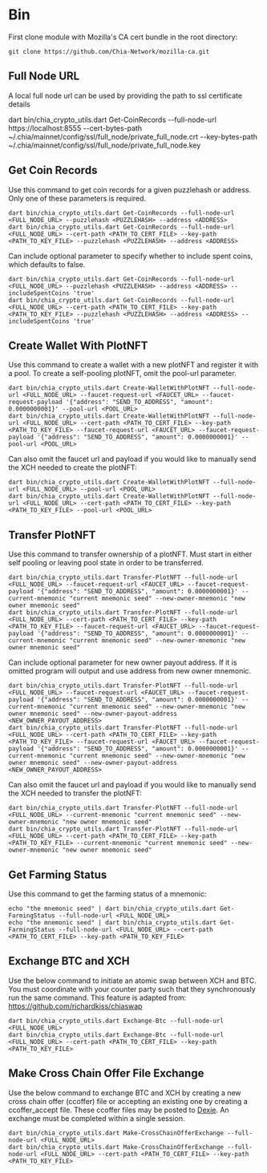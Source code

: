 # Bin

First clone module with Mozilla's CA cert bundle in the root directory:

```console
git clone https://github.com/Chia-Network/mozilla-ca.git
```

## Full Node URL
A local full node url can be used by providing the path to ssl certificate details

dart bin/chia_crypto_utils.dart Get-CoinRecords --full-node-url https://localhost:8555 --cert-bytes-path ~/.chia/mainnet/config/ssl/full_node/private_full_node.crt --key-bytes-path ~/.chia/mainnet/config/ssl/full_node/private_full_node.key

## Get Coin Records
Use this command to get coin records for a given puzzlehash or address. Only one of these parameters is required.   

```console
dart bin/chia_crypto_utils.dart Get-CoinRecords --full-node-url <FULL_NODE_URL> --puzzlehash <PUZZLEHASH> --address <ADDRESS> 
dart bin/chia_crypto_utils.dart Get-CoinRecords --full-node-url <FULL_NODE_URL> --cert-path <PATH_TO_CERT_FILE> --key-path <PATH_TO_KEY_FILE> --puzzlehash <PUZZLEHASH> --address <ADDRESS> 
```

Can include optional parameter to specify whether to include spent coins, which defaults to false.

```console
dart bin/chia_crypto_utils.dart Get-CoinRecords --full-node-url <FULL_NODE_URL> --puzzlehash <PUZZLEHASH> --address <ADDRESS> --includeSpentCoins 'true'
dart bin/chia_crypto_utils.dart Get-CoinRecords --full-node-url <FULL_NODE_URL> --cert-path <PATH_TO_CERT_FILE> --key-path <PATH_TO_KEY_FILE> --puzzlehash <PUZZLEHASH> --address <ADDRESS> --includeSpentCoins 'true'
```

## Create Wallet With PlotNFT

Use this command to create a wallet with a new plotNFT and register it with a pool. To create a self-pooling plotNFT, omit the pool-url parameter. 

```console
dart bin/chia_crypto_utils.dart Create-WalletWithPlotNFT --full-node-url <FULL_NODE_URL> --faucet-request-url <FAUCET_URL> --faucet-request-payload '{"address": "SEND_TO_ADDRESS", "amount": 0.0000000001}' --pool-url <POOL_URL>
dart bin/chia_crypto_utils.dart Create-WalletWithPlotNFT --full-node-url <FULL_NODE_URL> --cert-path <PATH_TO_CERT_FILE> --key-path <PATH_TO_KEY_FILE> --faucet-request-url <FAUCET_URL> --faucet-request-payload '{"address": "SEND_TO_ADDRESS", "amount": 0.0000000001}' --pool-url <POOL_URL>
```

Can also omit the faucet url and payload if you would like to manually send the XCH needed to create the plotNFT:

```console
dart bin/chia_crypto_utils.dart Create-WalletWithPlotNFT --full-node-url <FULL_NODE_URL> --pool-url <POOL_URL>
dart bin/chia_crypto_utils.dart Create-WalletWithPlotNFT --full-node-url <FULL_NODE_URL> --cert-path <PATH_TO_CERT_FILE> --key-path <PATH_TO_KEY_FILE> --pool-url <POOL_URL>
```

## Transfer PlotNFT

Use this command to transfer ownership of a plotNFT. Must start in either self pooling or leaving pool state in order to be transferred.

```console
dart bin/chia_crypto_utils.dart Transfer-PlotNFT --full-node-url <FULL_NODE_URL> --faucet-request-url <FAUCET_URL> --faucet-request-payload '{"address": "SEND_TO_ADDRESS", "amount": 0.0000000001}' --current-mnemonic "current mnemonic seed" --new-owner-mnemonic "new owner mnemonic seed"
dart bin/chia_crypto_utils.dart Transfer-PlotNFT --full-node-url <FULL_NODE_URL> --cert-path <PATH_TO_CERT_FILE> --key-path <PATH_TO_KEY_FILE> --faucet-request-url <FAUCET_URL> --faucet-request-payload '{"address": "SEND_TO_ADDRESS", "amount": 0.0000000001}' --current-mnemonic "current mnemonic seed" --new-owner-mnemonic "new owner mnemonic seed"
```

Can include optional parameter for new owner payout address. If it is omitted program will output and use address from new owner mnemonic. 

```console
dart bin/chia_crypto_utils.dart Transfer-PlotNFT --full-node-url <FULL_NODE_URL> --faucet-request-url <FAUCET_URL> --faucet-request-payload '{"address": "SEND_TO_ADDRESS", "amount": 0.0000000001}' --current-mnemonic "current mnemonic seed" --new-owner-mnemonic "new owner mnemonic seed" --new-owner-payout-address <NEW_OWNER_PAYOUT_ADDRESS>
dart bin/chia_crypto_utils.dart Transfer-PlotNFT --full-node-url <FULL_NODE_URL> --cert-path <PATH_TO_CERT_FILE> --key-path <PATH_TO_KEY_FILE> --faucet-request-url <FAUCET_URL> --faucet-request-payload '{"address": "SEND_TO_ADDRESS", "amount": 0.0000000001}' --current-mnemonic "current mnemonic seed" --new-owner-mnemonic "new owner mnemonic seed" --new-owner-payout-address <NEW_OWNER_PAYOUT_ADDRESS>
```

Can also omit the faucet url and payload if you would like to manually send the XCH needed to transfer the plotNFT:

```console
dart bin/chia_crypto_utils.dart Transfer-PlotNFT --full-node-url <FULL_NODE_URL> --current-mnemonic "current mnemonic seed" --new-owner-mnemonic "new owner mnemonic seed"
dart bin/chia_crypto_utils.dart Transfer-PlotNFT --full-node-url <FULL_NODE_URL> --cert-path <PATH_TO_CERT_FILE> --key-path <PATH_TO_KEY_FILE> --current-mnemonic "current mnemonic seed" --new-owner-mnemonic "new owner mnemonic seed"
```

## Get Farming Status

Use this command to get the farming status of a mnemonic:

```console
echo "the mnemonic seed" | dart bin/chia_crypto_utils.dart Get-FarmingStatus --full-node-url <FULL_NODE_URL>
echo "the mnemonic seed" | dart bin/chia_crypto_utils.dart Get-FarmingStatus --full-node-url <FULL_NODE_URL> --cert-path <PATH_TO_CERT_FILE> --key-path <PATH_TO_KEY_FILE>
```

## Exchange BTC and XCH

Use the below command to initiate an atomic swap between XCH and BTC. You must coordinate with your counter party such that they synchronously run the same command. This feature is adapted from: https://github.com/richardkiss/chiaswap

```console
dart bin/chia_crypto_utils.dart Exchange-Btc --full-node-url <FULL_NODE_URL>
dart bin/chia_crypto_utils.dart Exchange-Btc --full-node-url <FULL_NODE_URL> --cert-path <PATH_TO_CERT_FILE> --key-path <PATH_TO_KEY_FILE>
```

## Make Cross Chain Offer File Exchange 

Use the below command to exchange BTC and XCH by creating a new cross chain offer (ccoffer) file or accepting an existing one by creating a ccoffer_accept file. These ccoffer files may be posted to [Dexie](https://dexie.space/markets). An exchange must be completed within a single session. 

```console
dart bin/chia_crypto_utils.dart Make-CrossChainOfferExchange --full-node-url <FULL_NODE_URL>
dart bin/chia_crypto_utils.dart Make-CrossChainOfferExchange --full-node-url <FULL_NODE_URL> --cert-path <PATH_TO_CERT_FILE> --key-path <PATH_TO_KEY_FILE>
```

